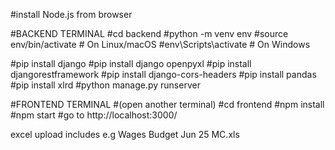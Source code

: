 #install Node.js from browser

#BACKEND TERMINAL 
#cd backend
#python -m venv env
#source env/bin/activate       # On Linux/macOS
#env\Scripts\activate          # On Windows

#pip install django
#pip install django openpyxl
#pip install djangorestframework
#pip install django-cors-headers
#pip install pandas
#pip install xlrd
#python manage.py runserver


#FRONTEND TERMINAL
#(open another terminal)
#cd frontend
#npm install
#npm start
#go to http://localhost:3000/

excel upload includes e.g Wages Budget Jun 25 MC.xls
